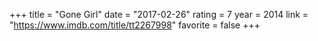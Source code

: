 +++
title = "Gone Girl"
date = "2017-02-26"
rating = 7
year = 2014
link = "https://www.imdb.com/title/tt2267998"
favorite = false
+++
